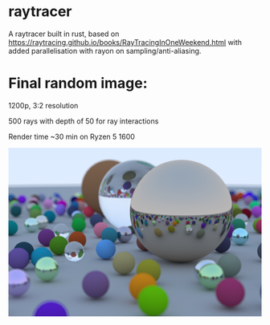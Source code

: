 # raytracer
A raytracer built in rust, based on https://raytracing.github.io/books/RayTracingInOneWeekend.html with added parallelisation with rayon on sampling/anti-aliasing.

# Final random image:

1200p, 3:2 resolution

500 rays with depth of 50 for ray interactions

Render time ~30 min on Ryzen 5 1600

![final random image](https://github.com/rcmehta/raytracer/blob/main/render/final_random_image.png)
